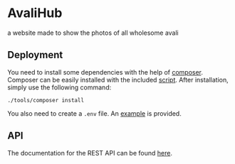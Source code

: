 # AvaliHub

a website made to show the photos of all wholesome avali

## Deployment

You need to install some dependencies with the help of [composer](https://getcomposer.org/). Composer can be easily
installed with the included [script](tools/install-composer.sh). After installation, simply use the following command:

```shell
./tools/composer install 
```

You also need to create a ``.env`` file. An [example](.env.example) is provided. 

## API

The documentation for the REST API can be found [here](https://editor.swagger.io/?url=https://raw.githubusercontent.com/guppyexpress/AvaliHub/backend/api.yaml).
